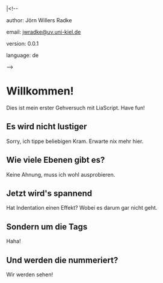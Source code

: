 |<!--

author: Jörn Willers Radke

email: jwradke@uv.uni-kiel.de

version: 0.0.1

language: de

-->

# Willkommen!
  Dies ist mein erster Gehversuch mit LiaScript. Have fun!
  
## Es wird nicht lustiger
  
  Sorry, ich tippe beliebigen Kram. Erwarte nix mehr hier.

## Wie viele Ebenen gibt es?
  Keine Ahnung, muss ich wohl ausprobieren.

## Jetzt wird's spannend
  Hat Indentation einen Effekt? Wobei es darum gar nicht geht.
  
  ## Sondern um die Tags
  Haha!
  
## Und werden die nummeriert?
Wir werden sehen!
